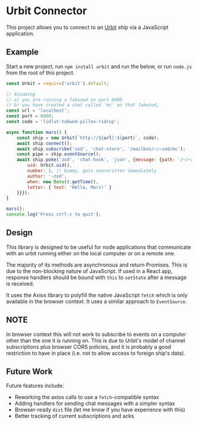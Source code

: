 # Urbit Connector

This project allows you to connect to an [Urbit](https://urbit.org) ship via a JavaScript application.

## Example

Start a new project, run `npm install urbit` and run the below, or run `node.js` from the root of this project.

```js
const Urbit = require('urbit').default;

// Assuming
// a) you are running a fakezod on port 8080
// b) you have created a chat called 'mc' on that fakezod,
const url = 'localhost';
const port = 8080;
const code = 'lidlut-tabwed-pillex-ridrup';

async function mars() {
    const ship = new Urbit(`http://${url}:${port}`, code);
    await ship.connect();
    await ship.subscribe('zod', 'chat-store', '/mailbox/~/~zod/mc');
    const pipe = ship.eventSource();
    await ship.poke('zod', 'chat-hook', 'json', {message: {path: '/~/~zod/mc', envelope: {
        uid: Urbit.uid(),
        number: 1, // Dummy, gets overwritten immediately
        author: '~zod',
        when: new Date().getTime(),
        letter: { text: 'Hello, Mars!' }
    }}});
}

mars();
console.log('Press ctrl-c to quit');
```

## Design

This library is designed to be useful for node applications that communicate with an urbit running either on the local computer or on a remote one.

The majority of its methods are asynchronous and return Promises. This is due to the non-blocking nature of JavaScript. If used in a React app, response handlers should be bound with `this` to `setState` after a message is received.

It uses the Axios library to polyfill the native JavaScript `fetch` which is only available in the browser context. It uses a similar approach to `EventSource`.

## NOTE
In browser context this will not work to subscribe to events on a computer other than the one it is running on. This is due to Urbit's model of channel subscriptions plus browser CORS policies, and it is probably a good restriction to have in place (i.e. not to allow access to foreign ship's data).

## Future Work

Future features include:
- Reworking the axios calls to use a `fetch`-compatible syntax
- Adding handlers for sending chat messages with a simpler syntax
- Browser-ready `dist` file (let me know if you have experience with this)
- Better tracking of current subscriptions and acks